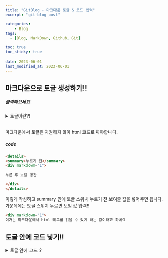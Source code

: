 ```yaml
---
title: "GitBlog - 마크다운 토글 & 코드 입력"
excerpt: "git-blog post"

categories:
    - Blog
tags:
  - [Blog, MarkDown, Github, Git]

toc: true
toc_sticky: true
 
date: 2023-06-01
last_modified_at: 2023-06-01
---
```


## 마크다운으로 토글 생성하기!!

##### 클릭해보세요
<details>
<summary>토글이란?!</summary>
<div markdowm="1">

이렇게 내용을 숨기는 것입니다~^^

</div>
</details>
<br>

마크다운에서 토글은 지원하지 않아 html 코드로 짜야합니다.

##### code
```html
<details>
<summary>누르기 전</summary>
<div markdowm="1">

누른 후 보일 공간

</div>
</details>
```
이렇게 작성하고 summary 안에 토글 스위치 누르기 전 보여줄 값을 넣어주면 됩니다.
가운데에는 토글 스위치 누르면 보일 값 입력!!

```html
<div markdown="1">
이거는 마크다운에서 html 태그를 읽을 수 있게 하는 값이라고 하네요
```

## 토글 안에 코드 넣기!!
<details>
<summary>토글 안에 코드..?</summary>
<div markdowm="1">

```c++
#include <iostream>

int main(){
    printf("Hello World!");
    return 0;
}
```

</div>
</details>
<br>
